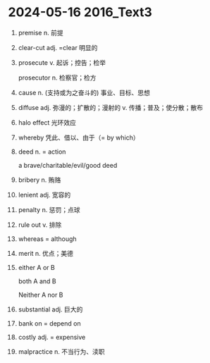 # 2024-05-16 2016_Text3

1. premise n. 前提

2. clear-cut adj. =clear 明显的

3. prosecute v. 起诉；控告；检举

   prosecutor n. 检察官；检方

4. cause n. (支持或为之奋斗的) 事业、目标、思想

5. diffuse adj. 弥漫的；扩散的；漫射的 v. 传播；普及；使分散；散布

6. halo effect 光环效应

7. whereby 凭此、借以、由于（= by which）

8. deed n. = action

   a brave/charitable/evil/good deed

9. bribery n. 贿赂

10. lenient adj. 宽容的

11. penalty n. 惩罚；点球

12. rule out v. 排除

13. whereas = although

14. merit n. 优点；美德

15. either A or B

    both A and B

    Neither A nor B

16. substantial adj. 巨大的

17. bank on = depend on

18. costly adj. = expensive

19. malpractice n. 不当行为、渎职
